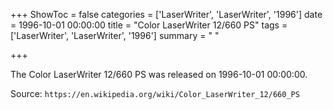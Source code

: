 +++
ShowToc = false
categories = ['LaserWriter', 'LaserWriter', '1996']
date = 1996-10-01 00:00:00
title = "Color LaserWriter 12/660 PS"
tags = ['LaserWriter', 'LaserWriter', '1996']
summary = " "

+++

The Color LaserWriter 12/660 PS was released on 1996-10-01 00:00:00.

Source: `https://en.wikipedia.org/wiki/Color_LaserWriter_12/660_PS`


